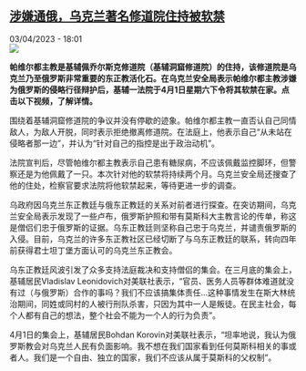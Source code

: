 <!--1680538504000-->
[涉嫌通俄，乌克兰著名修道院住持被软禁](https://www.rfi.fr/cn/%E5%9B%BD%E9%99%85/20230403-%E6%B6%89%E5%AB%8C%E9%80%9A%E4%BF%84%EF%BC%8C%E4%B9%8C%E5%85%8B%E5%85%B0%E8%91%97%E5%90%8D%E4%BF%AE%E9%81%93%E9%99%A2%E4%B8%BB%E6%8C%81%E8%A2%AB%E8%BD%AF%E7%A6%81)
------

<div>03/04/2023 - 18:01</div><img src="https://s.rfi.fr/media/display/b9bc4c4a-d236-11ed-8f18-005056a90284/w:1280/p:16x9/Capture-1521.JPG"><p><strong>帕维尔都主教是基辅佩乔尔斯克修道院（基辅洞窟修道院）的住持，该修道院是乌克兰乃至俄罗斯非常重要的东正教活化石。在乌克兰安全局表示帕维尔都主教涉嫌为俄罗斯的侵略行径辩护后，基辅一法院于4月1日星期六下令将其软禁在家。点击以下视频，了解详情。                    </strong></p><div><p>围绕着基辅洞窟修道院的争议并没有停歇的迹象。帕维尔都主教一直否认自己同情敌人，为敌人开脱，同时表示拒绝撤离修道院。在法庭上，他表示自己“从未站在侵略者那一边”，并认为“针对自己的指控是出于政治动机”。</p><p>法院宣判后，尽管帕维尔都主教表示自己患有糖尿病，不应该佩戴监控脚环，但警察还是为他佩戴了一只。本次针对他的软禁将持续两个月。乌克兰安全局还搜查了他的住处，检察官要求法院将他软禁起来，等待更进一步的调查。</p><p>乌政府因乌克兰东正教廷与俄东正教廷的关系对前者进行探查。在突访期间，乌克兰安全局表示发现了一些卢布，俄罗斯护照和带有莫斯科大主教言论的传单，称这是僧侣们忠于俄罗斯的证据。乌东正教廷则坚称自己忠于乌克兰，并谴责俄罗斯的入侵。目前，乌克兰的许多东正教社区已经切断了与乌东正教廷的联系，转向四年前获得君士坦丁堡方面认可的乌克兰东正教会。</p><p>乌东正教廷风波引发了众多支持法庭裁决和支持僧侣的集会。在三月底的集会上，基辅居民Vladislav Leonidovich对美联社表示，“官员、医务人员等群体难道就没有过（与俄罗斯）合作的事吗？我们不应该搞集体责任...这种事情发生在斯大林统治期间，同姓或同村的人被行刑队杀害，只因为其中一人是叛徒。在民主社会，每个人都有自己的想法，整个社会不能为一个人的行为负责”。</p><p>4月1日的集会上，基辅居民Bohdan Korovin对美联社表示，“坦率地说，我认为俄罗斯教会对乌克兰人民有负面影响。我不想在我们国家看到任何莫斯科相关的事或者人。我们是一个自由、独立的国家，我们不应该从属于莫斯科的父权制”。</p><div data-selfpromo-newsletter></div><div data-selfpromo-app></div></div>
